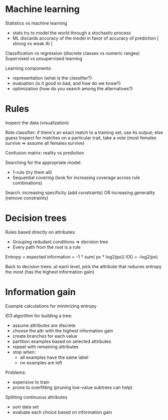 # Machine learning
Statistics vs machine learning
* stats try to model the world through a stochastic process
* ML discards accuracy of the model in favor of accuracy of prediction 
[ strong vs weak AI ]

Classification vs regression (discrete classes vs numeric ranges)
Supervised vs unsupervised learning

Learning components:
* representation (what is the classifier?)
* evaluation (is it good or bad, and how do we know?)
* optimization (how do you search among the alternatives?)

# Rules
Inspect the data (visualization)

Rote classifier: if there's an exact match to a training set, use its output; else guess
Inspect for matches on a particular trait, take a vote (most females survive => assume all females survive)

Confusion matrix: reality vs prediction

Searching for the appropriate model:
* 1-rule (try them all)
* Sequential covering (look for increasing coverage across rule combinations)

Search: increasing specificity (add constraints) OR increasing generality (remove constraints)

# Decision trees
Rules based directly on attributes:
* Grouping redudant conditions => decision tree
* Every path from the root is a rule

Entropy = expected information = -1 * sum( px * log2(px))
I(X) = -log2(px)

Back to decision trees: at each level, pick the attribute that reduces entropy the most (has the highest information gain)

# Information gain
Example calculations for minimizing entropy

ID3 algorithm for building a tree:
* assume attributes are discrete
* choose the attr with the highest information gain
* create branches for each value
* partition examples based on selected attributes
* repeat with remaining attributes
* stop when:
  * all examples have the same label
  * no examples are left

Problems:
* expensive to train
* prone to overfitting (pruning low-value subtrees can help)

Splitting continuous attributes
* sort data set
* evaluate each choice based on information gain
